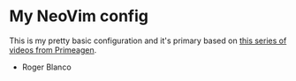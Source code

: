 # My NeoVim config

This is my pretty basic configuration and it's primary based on [this series of videos from Primeagen](https://www.youtube.com/playlist?list=PLm323Lc7iSW_wuxqmKx_xxNtJC_hJbQ7R).

- Roger Blanco
